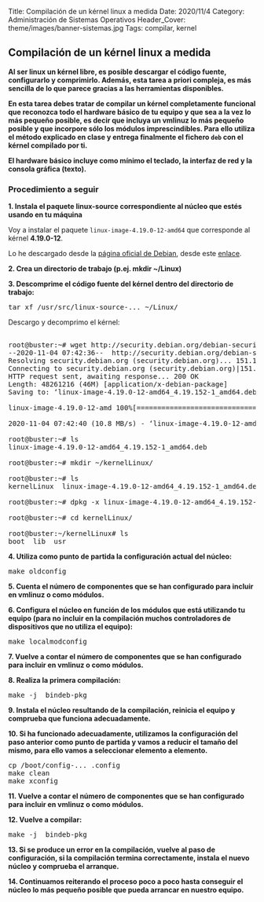 Title: Compilación de un kérnel linux a medida
Date: 2020/11/4
Category: Administración de Sistemas Operativos
Header_Cover: theme/images/banner-sistemas.jpg
Tags: compilar, kernel

## Compilación de un kérnel linux a medida

**Al ser linux un kérnel libre, es posible descargar el código fuente, configurarlo y comprimirlo. Además, esta tarea a priori compleja, es más sencilla de lo que parece gracias a las herramientas disponibles.**

**En esta tarea debes tratar de compilar un kérnel completamente funcional que reconozca todo el hardware básico de tu equipo y que sea a la vez lo más pequeño posible, es decir que incluya un vmlinuz lo más pequeño posible y que incorpore sólo los módulos imprescindibles. Para ello utiliza el método explicado en clase y entrega finalmente el fichero `deb` con el kérnel compilado por ti.**

**El hardware básico incluye como mínimo el teclado, la interfaz de red y la consola gráfica (texto).**

### Procedimiento a seguir

**1. Instala el paquete linux-source correspondiente al núcleo que estés usando en tu máquina**

Voy a instalar el paquete `linux-image-4.19.0-12-amd64` que corresponde al kérnel **4.19.0-12**.

Lo he descargado desde la [página oficial de Debian](https://packages.debian.org/buster/linux-image-4.19.0-12-amd64), desde este [enlace](http://security.debian.org/debian-security/pool/updates/main/l/linux-signed-amd64/linux-image-4.19.0-12-amd64_4.19.152-1_amd64.deb).

**2. Crea un directorio de trabajo (p.ej. mkdir ~/Linux)**



**3. Descomprime el código fuente del kérnel dentro del directorio de trabajo:**

<pre>
tar xf /usr/src/linux-source-... ~/Linux/
</pre>

Descargo y decomprimo el kérnel:

<pre>

root@buster:~# wget http://security.debian.org/debian-security/pool/updates/main/l/linux-signed-amd64/linux-image-4.19.0-12-amd64_4.19.152-1_amd64.deb
--2020-11-04 07:42:36--  http://security.debian.org/debian-security/pool/updates/main/l/linux-signed-amd64/linux-image-4.19.0-12-amd64_4.19.152-1_amd64.deb
Resolving security.debian.org (security.debian.org)... 151.101.128.204, 151.101.192.204, 151.101.64.204, ...
Connecting to security.debian.org (security.debian.org)|151.101.128.204|:80... connected.
HTTP request sent, awaiting response... 200 OK
Length: 48261216 (46M) [application/x-debian-package]
Saving to: ‘linux-image-4.19.0-12-amd64_4.19.152-1_amd64.deb’

linux-image-4.19.0-12-amd 100%[=====================================>]  46.03M  11.2MB/s    in 4.3s    

2020-11-04 07:42:40 (10.8 MB/s) - ‘linux-image-4.19.0-12-amd64_4.19.152-1_amd64.deb’ saved [48261216/48261216]

root@buster:~# ls
linux-image-4.19.0-12-amd64_4.19.152-1_amd64.deb

root@buster:~# mkdir ~/kernelLinux/

root@buster:~# ls
kernelLinux  linux-image-4.19.0-12-amd64_4.19.152-1_amd64.deb

root@buster:~# dpkg -x linux-image-4.19.0-12-amd64_4.19.152-1_amd64.deb ./kernelLinux/

root@buster:~# cd kernelLinux/

root@buster:~/kernelLinux# ls
boot  lib  usr
</pre>


**4. Utiliza como punto de partida la configuración actual del núcleo:**

<pre>
make oldconfig
</pre>

**5. Cuenta el número de componentes que se han configurado para incluir en vmlinuz o como módulos.**



**6. Configura el núcleo en función de los módulos que está utilizando tu equipo (para no incluir en la compilación muchos controladores de dispositivos que no utiliza el equipo):**

<pre>
make localmodconfig
</pre>

**7. Vuelve a contar el número de componentes que se han configurado para incluir en vmlinuz o como módulos.**



**8. Realiza la primera compilación:**

<pre>
make -j <número de hilos> bindeb-pkg
</pre>

**9. Instala el núcleo resultando de la compilación, reinicia el equipo y comprueba que funciona adecuadamente.**



**10. Si ha funcionado adecuadamente, utilizamos la configuración del paso anterior como punto de partida y vamos a reducir el tamaño del mismo, para ello vamos a seleccionar elemento a elemento.**

<pre>
cp /boot/config-... .config
make clean
make xconfig
</pre>

**11. Vuelve a contar el número de componentes que se han configurado para incluir en vmlinuz o como módulos.**



**12. Vuelve a compilar:**

<pre>
make -j <número de hilos> bindeb-pkg
</pre>

**13. Si se produce un error en la compilación, vuelve al paso de configuración, si la compilación termina correctamente, instala el nuevo núcleo y comprueba el arranque.**



**14. Continuamos reiterando el proceso poco a poco hasta conseguir el núcleo lo más pequeño posible que pueda arrancar en nuestro equipo.**
